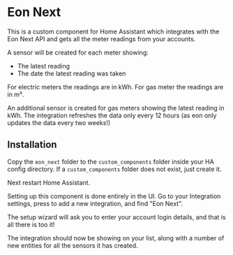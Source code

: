 # Eon Next

This is a custom component for Home Assistant which integrates with the Eon Next API and gets all the meter readings from your accounts.

A sensor will be created for each meter showing:

- The latest reading
- The date the latest reading was taken

For electric meters the readings are in kWh. For gas meter the readings are in m³.

An additional sensor is created for gas meters showing the latest reading in kWh.
The integration refreshes the data only every 12 hours (as eon only updates the data every two weeks!)


## Installation

Copy the `eon_next` folder to the `custom_components` folder inside your HA config directory. If a `custom_components` folder does not exist, just create it.

Next restart Home Assistant.

Setting up this component is done entirely in the UI. Go to your Integration settings, press to add a new integration, and find "Eon Next".

The setup wizard will ask you to enter your account login details, and that is all there is too it!

The integration should now be showing on your list, along with a number of new entities for all the sensors it has created.
